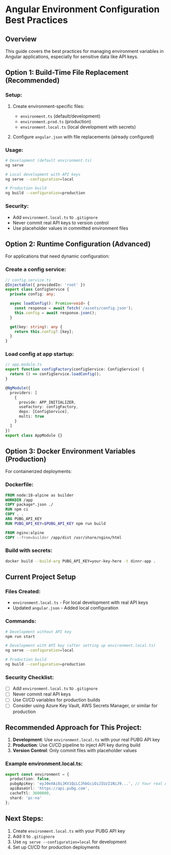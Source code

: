 # Angular Environment Configuration Best Practices

## Overview
This guide covers the best practices for managing environment variables in Angular applications, especially for sensitive data like API keys.

## Option 1: Build-Time File Replacement (Recommended)

### Setup:
1. Create environment-specific files:
   - `environment.ts` (default/development)
   - `environment.prod.ts` (production)
   - `environment.local.ts` (local development with secrets)

2. Configure `angular.json` with file replacements (already configured)

### Usage:
```bash
# Development (default environment.ts)
ng serve

# Local development with API keys
ng serve --configuration=local

# Production build
ng build --configuration=production
```

### Security:
- Add `environment.local.ts` to `.gitignore`
- Never commit real API keys to version control
- Use placeholder values in committed environment files

## Option 2: Runtime Configuration (Advanced)

For applications that need dynamic configuration:

### Create a config service:
```typescript
// config.service.ts
@Injectable({ providedIn: 'root' })
export class ConfigService {
  private config: any;

  async loadConfig(): Promise<void> {
    const response = await fetch('/assets/config.json');
    this.config = await response.json();
  }

  get(key: string): any {
    return this.config?.[key];
  }
}
```

### Load config at app startup:
```typescript
// app.module.ts
export function configFactory(configService: ConfigService) {
  return () => configService.loadConfig();
}

@NgModule({
  providers: [
    {
      provide: APP_INITIALIZER,
      useFactory: configFactory,
      deps: [ConfigService],
      multi: true
    }
  ]
})
export class AppModule {}
```

## Option 3: Docker Environment Variables (Production)

For containerized deployments:

### Dockerfile:
```dockerfile
FROM node:18-alpine as builder
WORKDIR /app
COPY package*.json ./
RUN npm ci
COPY . .
ARG PUBG_API_KEY
RUN PUBG_API_KEY=$PUBG_API_KEY npm run build

FROM nginx:alpine
COPY --from=builder /app/dist /usr/share/nginx/html
```

### Build with secrets:
```bash
docker build --build-arg PUBG_API_KEY=your-key-here -t dinnr-app .
```

## Current Project Setup

### Files Created:
- `environment.local.ts` - For local development with real API keys
- Updated `angular.json` - Added local configuration

### Commands:
```bash
# Development without API key
npm run start

# Development with API key (after setting up environment.local.ts)
ng serve --configuration=local

# Production build
ng build --configuration=production
```

### Security Checklist:
- [ ] Add `environment.local.ts` to `.gitignore`
- [ ] Never commit real API keys
- [ ] Use CI/CD variables for production builds
- [ ] Consider using Azure Key Vault, AWS Secrets Manager, or similar for production

## Recommended Approach for This Project:

1. **Development**: Use `environment.local.ts` with your real PUBG API key
2. **Production**: Use CI/CD pipeline to inject API key during build
3. **Version Control**: Only commit files with placeholder values

### Example environment.local.ts:
```typescript
export const environment = {
  production: false,
  pubgApiKey: 'eyJ0eXAiOiJKV1QiLCJhbGciOiJIUzI1NiJ9...', // Your real API key
  apiBaseUrl: 'https://api.pubg.com',
  cacheTtl: 3600000,
  shard: 'pc-na'
};
```

## Next Steps:
1. Create `environment.local.ts` with your PUBG API key
2. Add it to `.gitignore`
3. Use `ng serve --configuration=local` for development
4. Set up CI/CD for production deployments
